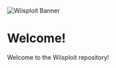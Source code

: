 ![Wiisploit Banner](https://github.com/Wiisploit/.github/blob/main/profile/wiisploit%20banner.png?raw=true)

# Welcome!
Welcome to the Wiisploit repository!
